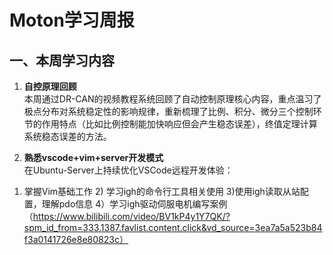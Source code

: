 # Moton学习周报

## 一、本周学习内容  
1. **自控原理回顾**  
本周通过DR-CAN的视频教程系统回顾了自动控制原理核心内容，重点温习了极点分布对系统稳定性的影响规律，重新梳理了比例、积分、微分三个控制环节的作用特点（比如比例控制能加快响应但会产生稳态误差），终值定理计算系统稳态误差的方法。

2. **熟悉vscode+vim+server开发模式**  
在Ubuntu-Server上持续优化VSCode远程开发体验：
1) 掌握Vim基础工作 2) 学习igh的命令行工具相关使用 3)使用igh读取从站配置，理解pdo信息 4）学习igh驱动伺服电机编写案例（https://www.bilibili.com/video/BV1kP4y1Y7QK/?spm_id_from=333.1387.favlist.content.click&vd_source=3ea7a5a523b84f3a0141726e8e80823c）

